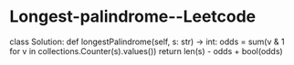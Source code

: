 # Longest-palindrome--Leetcode
class Solution:
    def longestPalindrome(self, s: str) -> int:
        odds = sum(v & 1 for v in collections.Counter(s).values())
        return len(s) - odds + bool(odds)
